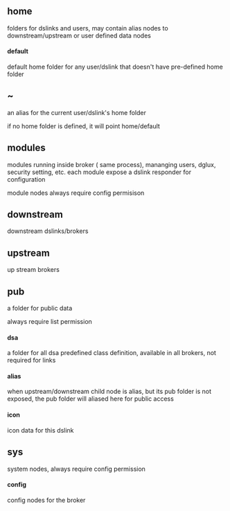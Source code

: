 ## home
folders for dslinks and users, may contain alias nodes to downstream/upstream or user defined data nodes

#### default
default home folder for any user/dslink that doesn't have pre-defined home folder


## ~
an alias for the current user/dslink's home folder

if no home folder is defined, it will point home/default

## modules
modules running inside broker ( same process), mananging users, dglux, security setting, etc. each module expose a dslink responder for configuration

module nodes always require config permisison

## downstream
downstream dslinks/brokers

## upstream
up stream brokers

## pub

a folder for public data

always require list permission

#### dsa
a folder for all dsa predefined class definition, available in all brokers, not required for links

#### alias 
when upstream/downstream child node is alias, but its pub folder is not exposed, the pub folder will aliased here for public access

#### icon
icon data for this dslink


## sys
system nodes, always require config permission

#### config
config nodes for the broker

